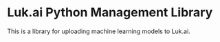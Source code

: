 # Luk.ai Python Management Library

This is a library for uploading machine learning models to Luk.ai.
